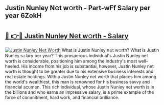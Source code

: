 ## Justin Nunley N𝚎t w𝚘rth - Part-wFf S𝚊lary per year 6ZokH

# <h2><a href="http://gc3l55.nevu.top/?p=Justin+Nunley">🔗 👉🔴 Justin Nunley N𝚎t w𝚘rth - S𝚊lary</a></h2>

[![Justin Nunley N𝚎t W𝚘rth](https://i.imgur.com/Oavwk0R.jpeg)](http://gc3l55.nevu.top/?p=Justin+Nunley)
What is Justin Nunley n𝚎t w𝚘rth? What is Justin Nunley s𝚊lary per year?
This prosperous individual's Justin Nunley net worth is considerable, positioning him among the industry's most well-heeled. His income from his job is substantial, however, Justin Nunley net worth is thought to be greater due to his extensive business interests and real estate holdings. With a Justin Nunley net worth that places him among the world's wealthiest, this man is renowned for his business savvy and financial acumen. This rich individual, whose Justin Nunley net worth is in the billions and who earns an impressive salary, is a prime example of the force of commitment, hard work, and financial brilliance.
